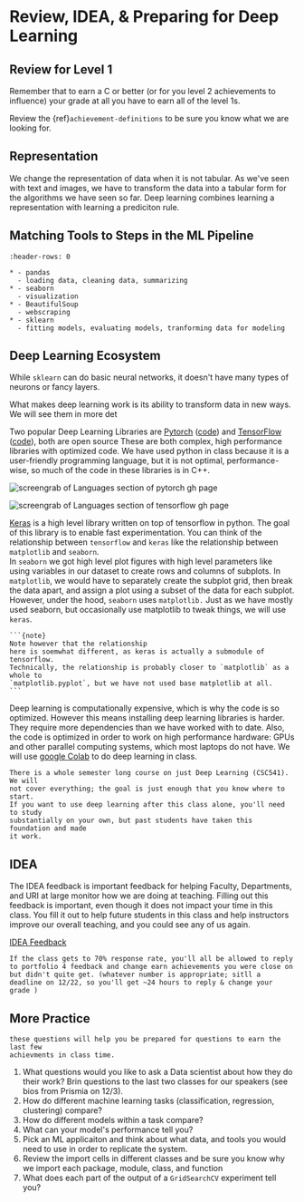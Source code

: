 # Review, IDEA, & Preparing for Deep Learning

## Review for Level 1

Remember that to earn a C or better (or for you level 2 achievements to influence)
your grade at all you have to earn all of the level 1s.

Review the {ref}`achievement-definitions` to be sure you know what we are looking for.

## Representation


We change the representation of data when it is not tabular. As we've seen with
text and images, we have to transform the data into a tabular form for the
algorithms we have seen so far.  Deep learning combines learning a representation
with learning a prediciton rule.  


## Matching Tools to Steps in the ML Pipeline

```{list-table}
:header-rows: 0

* - pandas
  - loading data, cleaning data, summarizing
* - seaborn
  - visualization
* - BeautifulSoup
  - webscraping
* - sklearn
  - fitting models, evaluating models, tranforming data for modeling

```


## Deep Learning Ecosystem

While `sklearn` can do basic neural networks, it doesn't have many types of neurons or fancy layers.  

What makes deep learning work is its ability to transform data in new ways.  We
will see them in more det


Two popular Deep Learning Libraries are [Pytorch](https://pytorch.org/)
([code](https://github.com/pytorch/pytorch)) and
[TensorFlow](https://www.tensorflow.org/) ([code](https://github.com/tensorflow/tensorflow/tree/v2.7.0)), both are open source
These are both complex, high performance libraries with optimized code.  We have
used python in class because it is a user-friendly programming language, but it
is not optimal, performance-wise, so much of the code in these libraries is in
C++.

![screengrab of Languages section of pytorch gh page](../img/pytorch_languages.png)

![screengrab of Languages section of tensorflow gh page](../img/pytorch_languages.png)


[Keras](https://keras.io/) is a high level library written on top of tensorflow
in python. The goal of this library is to enable fast experimentation. You can
think of the relationship between `tensorflow` and `keras` like the relationship
between `matplotlib` and `seaborn`.  
In `seaborn` we got high level plot figures with high level parameters like using variables
in our dataset to create rows and columns of subplots.  In `matplotlib`, we would
have to separately create the subplot grid, then break the data apart, and
assign a plot using a subset of the data for each subplot. However, under the
hood, `seaborn` uses `matplotlib.` Just as we have mostly used seaborn, but occasionally use matplotlib to tweak things, we will use `keras`.  

````{margin}
```{note}
Note however that the relationship
here is soemwhat different, as keras is actually a submodule of tensorflow.  
Technically, the relationship is probably closer to `matplotlib` as a whole to
`matplotlib.pyplot`, but we have not used base matplotlib at all.
```
````

Deep learning is computationally expensive, which is why the code is so optimized.
However this means installing deep learning libraries is harder. They require
more dependencies than we have worked with to date.  Also, the code is optimized
in order to work on high performance hardware: GPUs and other parallel computing
systems, which most laptops do not have.  We will use [google Colab](https://colab.research.google.com/) to do deep learning in class.


```{warning}
There is a whole semester long course on just Deep Learning (CSC541).  We will
not cover everything; the goal is just enough that you know where to start.  
If you want to use deep learning after this class alone, you'll need to study
substantially on your own, but past students have taken this foundation and made
it work.
```

## IDEA

The IDEA feedback is important feedback for helping Faculty, Departments, and
URI at large monitor how we are doing at teaching.  Filling out this feedback
is important, even though it does not impact your time in this class.  You fill
it out to help future students in this class and help instructors improve our
overall teaching, and you could see any of us again.

[IDEA Feedback]( https://uri.campuslabs.com/eval-home/ )

```{important}
If the class gets to 70% response rate, you'll all be allowed to reply to portfolio 4 feedback and change earn achievements you were close on but didn't quite get. (whatever number is appropriate; sitll a deadline on 12/22, so you'll get ~24 hours to reply & change your grade )
```


## More Practice

```{important}
these questions will help you be prepared for questions to earn the last few
achievments in class time.
```


1. What questions would you like to ask a Data scientist about how they do their work? Brin questions to the last two classes for our speakers (see bios from Prismia on 12/3).
1. How do different machine learning tasks (classification, regression, clustering) compare?
1. How do different models within a task compare?
1. What can your model's performance tell you?
1. Pick an ML applicaiton and think about what data, and tools you would need to use in order to replicate the system.
1. Review the import cells in different classes and be sure you know why we import each package, module, class, and function
1. What does each part of the output of a `GridSearchCV` experiment tell you?

